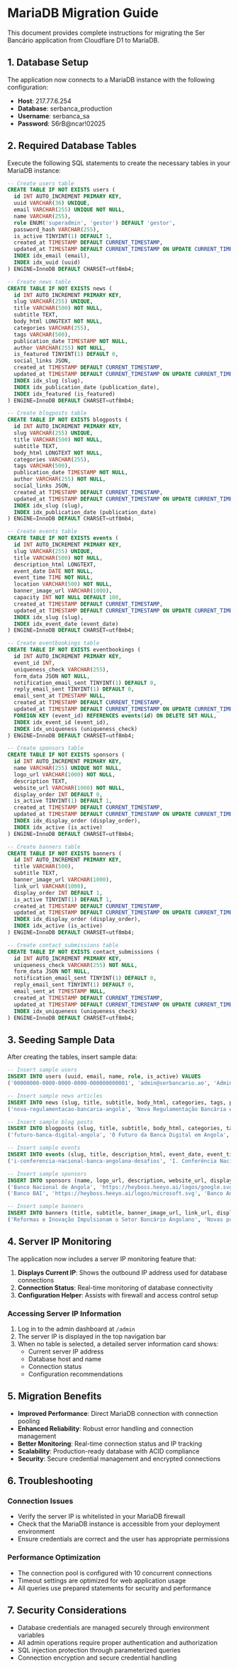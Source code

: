 

# MariaDB Migration Guide

This document provides complete instructions for migrating the Ser Bancário application from Cloudflare D1 to MariaDB.

## 1. Database Setup

The application now connects to a MariaDB instance with the following configuration:

- **Host**: 217.77.6.254
- **Database**: serbanca_production
- **Username**: serbanca_sa
- **Password**: S6rB@ncar!02025

## 2. Required Database Tables

Execute the following SQL statements to create the necessary tables in your MariaDB instance:

```sql
-- Create users table
CREATE TABLE IF NOT EXISTS users (
  id INT AUTO_INCREMENT PRIMARY KEY,
  uuid VARCHAR(36) UNIQUE,
  email VARCHAR(255) UNIQUE NOT NULL,
  name VARCHAR(255),
  role ENUM('superadmin', 'gestor') DEFAULT 'gestor',
  password_hash VARCHAR(255),
  is_active TINYINT(1) DEFAULT 1,
  created_at TIMESTAMP DEFAULT CURRENT_TIMESTAMP,
  updated_at TIMESTAMP DEFAULT CURRENT_TIMESTAMP ON UPDATE CURRENT_TIMESTAMP,
  INDEX idx_email (email),
  INDEX idx_uuid (uuid)
) ENGINE=InnoDB DEFAULT CHARSET=utf8mb4;

-- Create news table
CREATE TABLE IF NOT EXISTS news (
  id INT AUTO_INCREMENT PRIMARY KEY,
  slug VARCHAR(255) UNIQUE,
  title VARCHAR(500) NOT NULL,
  subtitle TEXT,
  body_html LONGTEXT NOT NULL,
  categories VARCHAR(255),
  tags VARCHAR(500),
  publication_date TIMESTAMP NOT NULL,
  author VARCHAR(255) NOT NULL,
  is_featured TINYINT(1) DEFAULT 0,
  social_links JSON,
  created_at TIMESTAMP DEFAULT CURRENT_TIMESTAMP,
  updated_at TIMESTAMP DEFAULT CURRENT_TIMESTAMP ON UPDATE CURRENT_TIMESTAMP,
  INDEX idx_slug (slug),
  INDEX idx_publication_date (publication_date),
  INDEX idx_featured (is_featured)
) ENGINE=InnoDB DEFAULT CHARSET=utf8mb4;

-- Create blogposts table
CREATE TABLE IF NOT EXISTS blogposts (
  id INT AUTO_INCREMENT PRIMARY KEY,
  slug VARCHAR(255) UNIQUE,
  title VARCHAR(500) NOT NULL,
  subtitle TEXT,
  body_html LONGTEXT NOT NULL,
  categories VARCHAR(255),
  tags VARCHAR(500),
  publication_date TIMESTAMP NOT NULL,
  author VARCHAR(255) NOT NULL,
  social_links JSON,
  created_at TIMESTAMP DEFAULT CURRENT_TIMESTAMP,
  updated_at TIMESTAMP DEFAULT CURRENT_TIMESTAMP ON UPDATE CURRENT_TIMESTAMP,
  INDEX idx_slug (slug),
  INDEX idx_publication_date (publication_date)
) ENGINE=InnoDB DEFAULT CHARSET=utf8mb4;

-- Create events table
CREATE TABLE IF NOT EXISTS events (
  id INT AUTO_INCREMENT PRIMARY KEY,
  slug VARCHAR(255) UNIQUE,
  title VARCHAR(500) NOT NULL,
  description_html LONGTEXT,
  event_date DATE NOT NULL,
  event_time TIME NOT NULL,
  location VARCHAR(500) NOT NULL,
  banner_image_url VARCHAR(1000),
  capacity INT NOT NULL DEFAULT 100,
  created_at TIMESTAMP DEFAULT CURRENT_TIMESTAMP,
  updated_at TIMESTAMP DEFAULT CURRENT_TIMESTAMP ON UPDATE CURRENT_TIMESTAMP,
  INDEX idx_slug (slug),
  INDEX idx_event_date (event_date)
) ENGINE=InnoDB DEFAULT CHARSET=utf8mb4;

-- Create eventbookings table
CREATE TABLE IF NOT EXISTS eventbookings (
  id INT AUTO_INCREMENT PRIMARY KEY,
  event_id INT,
  uniqueness_check VARCHAR(255),
  form_data JSON NOT NULL,
  notification_email_sent TINYINT(1) DEFAULT 0,
  reply_email_sent TINYINT(1) DEFAULT 0,
  email_sent_at TIMESTAMP NULL,
  created_at TIMESTAMP DEFAULT CURRENT_TIMESTAMP,
  updated_at TIMESTAMP DEFAULT CURRENT_TIMESTAMP ON UPDATE CURRENT_TIMESTAMP,
  FOREIGN KEY (event_id) REFERENCES events(id) ON DELETE SET NULL,
  INDEX idx_event_id (event_id),
  INDEX idx_uniqueness (uniqueness_check)
) ENGINE=InnoDB DEFAULT CHARSET=utf8mb4;

-- Create sponsors table
CREATE TABLE IF NOT EXISTS sponsors (
  id INT AUTO_INCREMENT PRIMARY KEY,
  name VARCHAR(255) UNIQUE NOT NULL,
  logo_url VARCHAR(1000) NOT NULL,
  description TEXT,
  website_url VARCHAR(1000) NOT NULL,
  display_order INT DEFAULT 0,
  is_active TINYINT(1) DEFAULT 1,
  created_at TIMESTAMP DEFAULT CURRENT_TIMESTAMP,
  updated_at TIMESTAMP DEFAULT CURRENT_TIMESTAMP ON UPDATE CURRENT_TIMESTAMP,
  INDEX idx_display_order (display_order),
  INDEX idx_active (is_active)
) ENGINE=InnoDB DEFAULT CHARSET=utf8mb4;

-- Create banners table
CREATE TABLE IF NOT EXISTS banners (
  id INT AUTO_INCREMENT PRIMARY KEY,
  title VARCHAR(500),
  subtitle TEXT,
  banner_image_url VARCHAR(1000),
  link_url VARCHAR(1000),
  display_order INT DEFAULT 1,
  is_active TINYINT(1) DEFAULT 1,
  created_at TIMESTAMP DEFAULT CURRENT_TIMESTAMP,
  updated_at TIMESTAMP DEFAULT CURRENT_TIMESTAMP ON UPDATE CURRENT_TIMESTAMP,
  INDEX idx_display_order (display_order),
  INDEX idx_active (is_active)
) ENGINE=InnoDB DEFAULT CHARSET=utf8mb4;

-- Create contact_submissions table
CREATE TABLE IF NOT EXISTS contact_submissions (
  id INT AUTO_INCREMENT PRIMARY KEY,
  uniqueness_check VARCHAR(255) NOT NULL,
  form_data JSON NOT NULL,
  notification_email_sent TINYINT(1) DEFAULT 0,
  reply_email_sent TINYINT(1) DEFAULT 0,
  email_sent_at TIMESTAMP NULL,
  created_at TIMESTAMP DEFAULT CURRENT_TIMESTAMP,
  updated_at TIMESTAMP DEFAULT CURRENT_TIMESTAMP ON UPDATE CURRENT_TIMESTAMP,
  INDEX idx_uniqueness (uniqueness_check)
) ENGINE=InnoDB DEFAULT CHARSET=utf8mb4;
```

## 3. Seeding Sample Data

After creating the tables, insert sample data:

```sql
-- Insert sample users
INSERT INTO users (uuid, email, name, role, is_active) VALUES
('00000000-0000-0000-0000-000000000001', 'admin@serbancario.ao', 'Admin User', 'superadmin', 1);

-- Insert sample news articles
INSERT INTO news (slug, title, subtitle, body_html, categories, tags, publication_date, author, is_featured) VALUES
('nova-regulamentacao-bancaria-angola', 'Nova Regulamentação Bancária em Angola', 'Banco Nacional de Angola anuncia mudanças importantes', '<p>O Banco Nacional de Angola (BNA) anunciou hoje um novo conjunto de regulamentações...</p>', 'Regulamentação', 'banco,regulamentacao,angola', '2025-01-06T08:00:00', 'Redação Ser Bancário', 1);

-- Insert sample blog posts
INSERT INTO blogposts (slug, title, subtitle, body_html, categories, tags, publication_date, author) VALUES
('futuro-banca-digital-angola', 'O Futuro da Banca Digital em Angola', 'Análise das tendências tecnológicas que moldam o setor', '<p>A transformação digital está redefinindo o setor bancário em Angola...</p>', 'Análise', 'banca digital,tecnologia,fintech', '2025-01-06T09:00:00', 'Maria Santos');

-- Insert sample events
INSERT INTO events (slug, title, description_html, event_date, event_time, location, banner_image_url, capacity) VALUES
('i-conferencia-nacional-banca-angolana-desafios', 'I. Conferência Nacional: Banca Angolana & Desafios', '<p>Algo grandioso está prestes a acontecer!</p><p>No dia 2 de Dezembro, Luanda será palco de um dos momentos mais marcantes da história da banca nacional...</p>', '2025-12-02', '08:00:00', 'Hotel Epic Sana, Luanda', 'https://heyboss.heeyo.ai/user-assets/image_9pDfQDJ0.png', 150);

-- Insert sample sponsors
INSERT INTO sponsors (name, logo_url, description, website_url, display_order, is_active) VALUES
('Banco Nacional de Angola', 'https://heyboss.heeyo.ai/logos/google.svg', 'Banco Central de Angola', 'https://www.bna.ao', 1, 1),
('Banco BAI', 'https://heyboss.heeyo.ai/logos/microsoft.svg', 'Banco Angolano de Investimentos', 'https://www.bancobai.ao', 2, 1);

-- Insert sample banners
INSERT INTO banners (title, subtitle, banner_image_url, link_url, display_order, is_active) VALUES
('Reformas e Inovação Impulsionam o Setor Bancário Angolano', 'Novas políticas e tecnologias trazem crescimento recorde', 'https://heyboss.heeyo.ai/user-assets/image_eHKVmA9I.png', '/noticias', 1, 1);
```

## 4. Server IP Monitoring

The application now includes a server IP monitoring feature that:

1. **Displays Current IP**: Shows the outbound IP address used for database connections
2. **Connection Status**: Real-time monitoring of database connectivity
3. **Configuration Helper**: Assists with firewall and access control setup

### Accessing Server IP Information

1. Log in to the admin dashboard at `/admin`
2. The server IP is displayed in the top navigation bar
3. When no table is selected, a detailed server information card shows:
   - Current server IP address
   - Database host and name
   - Connection status
   - Configuration recommendations

## 5. Migration Benefits

- **Improved Performance**: Direct MariaDB connection with connection pooling
- **Enhanced Reliability**: Robust error handling and connection management
- **Better Monitoring**: Real-time connection status and IP tracking
- **Scalability**: Production-ready database with ACID compliance
- **Security**: Secure credential management and encrypted connections

## 6. Troubleshooting

### Connection Issues
- Verify the server IP is whitelisted in your MariaDB firewall
- Check that the MariaDB instance is accessible from your deployment environment
- Ensure credentials are correct and the user has appropriate permissions

### Performance Optimization
- The connection pool is configured with 10 concurrent connections
- Timeout settings are optimized for web application usage
- All queries use prepared statements for security and performance

## 7. Security Considerations

- Database credentials are managed securely through environment variables
- All admin operations require proper authentication and authorization
- SQL injection protection through parameterized queries
- Connection encryption and secure credential handling

